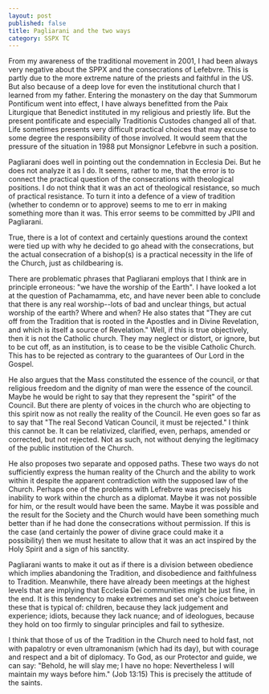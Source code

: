 ```yaml
---
layout: post
published: false
title: Pagliarani and the two ways
category: SSPX TC
---
```

From my awareness of the traditional movement in 2001, I had been always very negative about the SPPX and the consecrations of Lefebvre. This is partly due to the more extreme nature of the priests and faithful in the US. But also because of a deep love for even the institutional church that I learned from my father. Entering the monastery on the day that Summorum Pontificum went into effect, I have always benefitted from the Paix Liturgique that Benedict instituted in my religious and priestly life. But the present pontificate and especially Traditionis Custodes changed all of that. 
Life sometimes presents very difficult practical choices that may excuse to some degree the responsibility of those involved. It would seem that the pressure of the situation in 1988 put Monsignor Lefebvre in such a position.

Pagliarani does well in pointing out the condemnation in Ecclesia Dei. But he does not analyze it as I do. It seems, rather to me, that the error is to connect the practical question of the consecrations with theological positions. I do not think that it was an act of theological resistance, so much of practical resistance. To turn it into a defence of a view of tradition (whether to condemn or to approve) seems to me to err in making something more than it was. This error seems to be committed by JPII and Pagliarani.

True, there is a lot of context and certainly questions around the context were tied up with why he decided to go ahead with the consecrations, but the actual consecration of a bishop(s) is a practical necessity in the life of the Church, just as childbearing is.

There are problematic phrases that Pagliarani employs that I think are in principle erroneous: "we have the worship of the Earth". I have looked a lot at the question of Pachamamma, etc, and have never been able to conclude that there is any real worship--lots of bad and unclear things, but actual worship of the earth? Where and when? He also states that "They are cut off from the Tradition that is rooted in the Apostles and in Divine Revelation, and which is itself a source of Revelation." Well, if this is true objectively, then it is not the Catholic church. They may neglect or distort, or ignore, but to be cut off, as an institution, is to cease to be the visible Catholic Church. This has to be rejected as contrary to the guarantees of Our Lord in the Gospel.

He also argues that the Mass constituted the essence of the council, or that religious freedom and the dignity of man were the essence of the council. Maybe he would be right to say that they represent the "spirit" of the Council. But there are plenty of voices in the church who are objecting to this spirit now as not really the reality of the Council. He even goes so far as to say that "The real Second Vatican Council, it must be rejected." I think this cannot be. It can be relativized, clarified, even, perhaps, amended or corrected, but not rejected. Not as such, not without denying the legitimacy of the public institution of the Church.

He also proposes two separate and opposed paths. These two ways do not sufficiently express the human reality of the Church and the ability to work within it despite the apparent contradiction with the supposed law of the Church. Perhaps one of the problems with Lefrebvre was precisely his inability to work within the church as a diplomat. Maybe it was not possible for him, or the result would have been the same. Maybe it was possible and the result for the Society and the Church would have been something much better than if he had done the consecrations without permission. If this is the case (and certainly the power of divine grace could make it a possibility) then we must hesitate to allow that it was an act inspired by the Holy Spirit and a sign of his sanctity. 

Pagliarani wants to make it out as if there is a division between obedience which implies abandoning the Tradition, and disobedience and faithfulness to Tradition. Meanwhile, there have already been meetings at the highest levels that are implying that Ecclesia Dei communities might be just fine, in the end. It is this tendency to make extremes and set one's choice between these that is typical of: children, because they lack judgement and experience; idiots, because they lack nuance; and of ideologues, because they hold on too firmly to singular principles and fail to sythesize.

I think that those of us of the Tradition in the Church need to hold fast, not with papalotry or even ultramonanism (which had its day), but with courage and respect and a bit of diplomacy. To God, as our Protector and guide, we can say: "Behold, he will slay me; I have no hope: Nevertheless I will maintain my ways before him." (Job 13:15) This is precisely the attitude of the saints.
